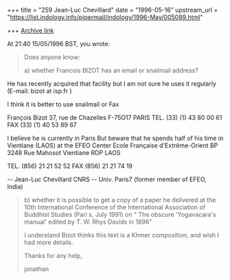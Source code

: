 +++
title = "259 Jean-Luc Chevillard"
date = "1996-05-16"
upstream_url = "https://list.indology.info/pipermail/indology/1996-May/005089.html"

+++
[Archive link](https://list.indology.info/pipermail/indology/1996-May/005089.html)

At 21:40 15/05/1996 BST, you wrote:
>Does anyone know:
>
>a)  whether Francois BIZOT has an email or snailmail address?
>

He has recently acquired that facility
but I am not sure he uses it regularly
(E-mail:  bizot at isp.fr  )

I think it is better to use snailmail or Fax

 François Bizot
 37, rue de Chazelles
 F-75O17 PARIS
 TEL. (33) (1) 43 80 00 61
 FAX  (33) (1) 40 53 89 67

I believe he is currently in Paris
But beware that he spends half of his time
in Vientiane (LAOS) at the EFEO Center
 Ecole Française d'Extrême-Orient
 BP 3248
 Rue Mahosot
 Vientiane
 RDP LAOS

TEL. (856) 21 21 52 52
FAX   (856) 21 21 74 19

-- Jean-Luc Chevillard
   CNRS -- Univ. Paris7
   (former member of EFEO, India)

>b)  whether it is possible to get a copy of a paper he delivered at the 10th
>International Conference of the International Association of Buddhist Studies
>(Pari
>s, July 1991) on " The obscure 'Yogavacara's manual' edited by T. W. Rhys
>Davids in 1896"
>
>I understand Bizot thinks this text is a Khmer composition, and wish I had
>more details.
>
>Thanks for any help,
>
>jonathan
>
>
>






